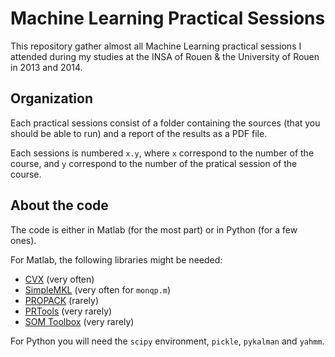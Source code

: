 # Machine Learning Practical Sessions

This repository gather almost all Machine Learning practical sessions I attended during my studies at the INSA of Rouen & the University of Rouen in 2013 and 2014.

## Organization

Each practical sessions consist of a folder containing the sources (that you should be able to run) and a report of the results as a PDF file.

Each sessions is numbered `x.y`, where `x` correspond to the number of the course, and `y` correspond to the number of the pratical session of the course.

## About the code

The code is either in Matlab (for the most part) or in Python (for a few ones).

For Matlab, the following libraries might be needed:

* [CVX](http://cvxr.com/cvx/) (very often)
* [SimpleMKL](http://asi.insa-rouen.fr/enseignants/~arakoto/code/mklindex.html) (very often for `monqp.m`)
* [PROPACK](http://sun.stanford.edu/~rmunk/PROPACK/) (rarely)
* [PRTools](http://prtools.org/) (very rarely)
* [SOM Toolbox](http://www.cis.hut.fi/somtoolbox/) (very rarely)

For Python you will need the `scipy` environment, `pickle`, `pykalman` and `yahmm`.


